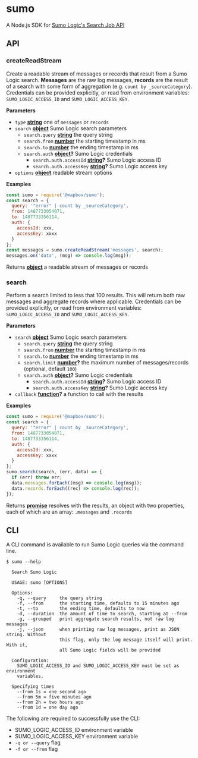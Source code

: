 # sumo

A Node.js SDK for [Sumo Logic's Search Job API](https://help.sumologic.com/APIs/02Search_Job_API/About_the_Search_Job_API)

## API

<!-- Generated by documentation.js. Update this documentation by updating the source code. -->

### createReadStream

Create a readable stream of messages or records that result from a Sumo Logic
search. **Messages** are the raw log messages, **records** are the result of
a search with some form of aggregation (e.g. `count by _sourceCategory`).
Credentials can be provided explicitly, or read from environment variables:
`SUMO_LOGIC_ACCESS_ID` and `SUMO_LOGIC_ACCESS_KEY`.

**Parameters**

-   `type` **[string](https://developer.mozilla.org/en-US/docs/Web/JavaScript/Reference/Global_Objects/String)** one of `messages` or `records`
-   `search` **[object](https://developer.mozilla.org/en-US/docs/Web/JavaScript/Reference/Global_Objects/Object)** Sumo Logic search parameters
    -   `search.query` **[string](https://developer.mozilla.org/en-US/docs/Web/JavaScript/Reference/Global_Objects/String)** the query string
    -   `search.from` **[number](https://developer.mozilla.org/en-US/docs/Web/JavaScript/Reference/Global_Objects/Number)** the starting timestamp in ms
    -   `search.to` **[number](https://developer.mozilla.org/en-US/docs/Web/JavaScript/Reference/Global_Objects/Number)** the ending timestamp in ms
    -   `search.auth` **[object](https://developer.mozilla.org/en-US/docs/Web/JavaScript/Reference/Global_Objects/Object)?** Sumo Logic credentials
        -   `search.auth.accessId` **[string](https://developer.mozilla.org/en-US/docs/Web/JavaScript/Reference/Global_Objects/String)?** Sumo Logic access ID
        -   `search.auth.accessKey` **[string](https://developer.mozilla.org/en-US/docs/Web/JavaScript/Reference/Global_Objects/String)?** Sumo Logic access key
-   `options` **[object](https://developer.mozilla.org/en-US/docs/Web/JavaScript/Reference/Global_Objects/Object)** readable stream options

**Examples**

```javascript
const sumo = require('@mapbox/sumo');
const search = {
  query: '"error" | count by _sourceCategory',
  from: 1487733054071,
  to: 1487733356114,
  auth: {
    accessId: xxx,
    accessKey: xxxx
  }
};
const messages = sumo.createReadStream('messages', search);
messages.on('data', (msg) => console.log(msg));
```

Returns **[object](https://developer.mozilla.org/en-US/docs/Web/JavaScript/Reference/Global_Objects/Object)** a readable stream of messages or records

### search

Perform a search limited to less that 100 results. This will return both
raw messages and aggregate records where applicable. Credentials can be
provided explicitly, or read from environment variables:
`SUMO_LOGIC_ACCESS_ID` and `SUMO_LOGIC_ACCESS_KEY`.

**Parameters**

-   `search` **[object](https://developer.mozilla.org/en-US/docs/Web/JavaScript/Reference/Global_Objects/Object)** Sumo Logic search parameters
    -   `search.query` **[string](https://developer.mozilla.org/en-US/docs/Web/JavaScript/Reference/Global_Objects/String)** the query string
    -   `search.from` **[number](https://developer.mozilla.org/en-US/docs/Web/JavaScript/Reference/Global_Objects/Number)** the starting timestamp in ms
    -   `search.to` **[number](https://developer.mozilla.org/en-US/docs/Web/JavaScript/Reference/Global_Objects/Number)** the ending timestamp in ms
    -   `search.limit` **[number](https://developer.mozilla.org/en-US/docs/Web/JavaScript/Reference/Global_Objects/Number)?** the maximum number of messages/records (optional, default `100`)
    -   `search.auth` **[object](https://developer.mozilla.org/en-US/docs/Web/JavaScript/Reference/Global_Objects/Object)?** Sumo Logic credentials
        -   `search.auth.accessId` **[string](https://developer.mozilla.org/en-US/docs/Web/JavaScript/Reference/Global_Objects/String)?** Sumo Logic access ID
        -   `search.auth.accessKey` **[string](https://developer.mozilla.org/en-US/docs/Web/JavaScript/Reference/Global_Objects/String)?** Sumo Logic access key
-   `callback` **[function](https://developer.mozilla.org/en-US/docs/Web/JavaScript/Reference/Statements/function)?** a function to call with the results

**Examples**

```javascript
const sumo = require('@mapbox/sumo');
const search = {
  query: '"error" | count by _sourceCategory',
  from: 1487733054071,
  to: 1487733356114,
  auth: {
    accessId: xxx,
    accessKey: xxxx
  }
};
sumo.search(search, (err, data) => {
  if (err) throw err;
  data.messages.forEach((msg) => console.log(msg));
  data.records.forEach((rec) => console.log(rec));
});
```

Returns **[promise](https://developer.mozilla.org/en-US/docs/Web/JavaScript/Reference/Global_Objects/Promise)** resolves with the results, an object with two properties,
each of which are an array: `.messages` and `.records`

## CLI

A CLI command is available to run Sumo Logic queries via the command line.

```
$ sumo --help

  Search Sumo Logic

  USAGE: sumo [OPTIONS]

  Options:
    -q, --query     the query string
    -f, --from      the starting time, defaults to 15 minutes ago
    -t, --to        the ending time, defaults to now
    -d, --duration  the amount of time to search, starting at --from
    -g, --grouped   print aggregate search results, not raw log messages
    -j, --json      when printing raw log messages, print as JSON string. Without
                    this flag, only the log message itself will print. With it,
                    all Sumo Logic fields will be provided

  Configuration:
    SUMO_LOGIC_ACCESS_ID and SUMO_LOGIC_ACCESS_KEY must be set as environment
    variables.

  Specifying times
    --from 1s = one second ago
    --from 5m = five minutes ago
    --from 2h = two hours ago
    --from 1d = one day ago
```

The following are required to successfully use the CLI:

* SUMO_LOGIC_ACCESS_ID environment variable
* SUMO_LOGIC_ACCESS_KEY environment variable
* `-q or --query` flag
* `-f or --from` flag
